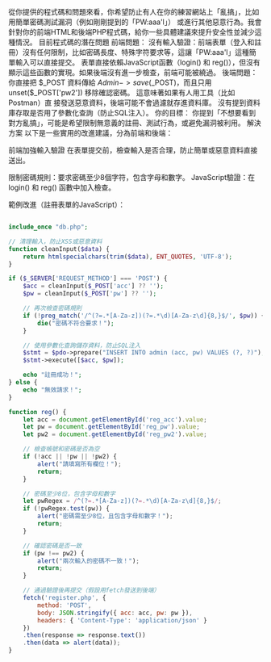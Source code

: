 
從你提供的程式碼和問題來看，你希望防止有人在你的練習網站上「亂搞」，比如用簡單密碼測試漏洞（例如剛剛提到的「PW:aaa'l」）
或進行其他惡意行為。我會針對你的前端HTML和後端PHP程式碼，給你一些具體建議來提升安全性並減少這種情況。
目前程式碼的潛在問題
前端問題：
沒有輸入驗證：前端表單（登入和註冊）沒有任何限制，比如密碼長度、特殊字符要求等，這讓「PW:aaa'l」這種簡單輸入可以直接提交。
表單直接依賴JavaScript函數（login() 和 reg()），但沒有顯示這些函數的實現。如果後端沒有進一步檢查，前端可能被繞過。
後端問題：
你直接把 $_POST 資料傳給 $Admin->save($_POST)，而且只用 unset($_POST['pw2']) 移除確認密碼。
這意味著如果有人用工具（比如Postman）直 接發送惡意資料，後端可能不會過濾就存進資料庫。
沒有提到資料庫存取是否用了參數化查詢（防止SQL注入）。
你的目標：
你提到「不想要看到對方亂搞」，可能是希望限制無意義的註冊、測試行為，或避免漏洞被利用。
解決方案
以下是一些實用的改進建議，分為前端和後端：

前端加強輸入驗證
在表單提交前，檢查輸入是否合理，防止簡單或惡意資料直接送出。

限制密碼規則：要求密碼至少8個字符，包含字母和數字。
JavaScript驗證：在 login() 和 reg() 函數中加入檢查。

範例改進（註冊表單的JavaScript）：
```php

include_once "db.php";

// 清理輸入，防止XSS或惡意資料
function cleanInput($data) {
    return htmlspecialchars(trim($data), ENT_QUOTES, 'UTF-8');
}

if ($_SERVER['REQUEST_METHOD'] === 'POST') {
    $acc = cleanInput($_POST['acc'] ?? '');
    $pw = cleanInput($_POST['pw'] ?? '');

    // 再次檢查密碼規則
    if (!preg_match('/^(?=.*[A-Za-z])(?=.*\d)[A-Za-z\d]{8,}$/', $pw)) {
        die("密碼不符合要求！");
    }

    // 使用參數化查詢儲存資料，防止SQL注入
    $stmt = $pdo->prepare("INSERT INTO admin (acc, pw) VALUES (?, ?)");
    $stmt->execute([$acc, $pw]);

    echo "註冊成功！";
} else {
    echo "無效請求！";
}
```
```js
function reg() {
    let acc = document.getElementById('reg_acc').value;
    let pw = document.getElementById('reg_pw').value;
    let pw2 = document.getElementById('reg_pw2').value;

    // 檢查帳號和密碼是否為空
    if (!acc || !pw || !pw2) {
        alert("請填寫所有欄位！");
        return;
    }

    // 密碼至少8位，包含字母和數字
    let pwRegex = /^(?=.*[A-Za-z])(?=.*\d)[A-Za-z\d]{8,}$/;
    if (!pwRegex.test(pw)) {
        alert("密碼需至少8位，且包含字母和數字！");
        return;
    }

    // 確認密碼是否一致
    if (pw !== pw2) {
        alert("兩次輸入的密碼不一致！");
        return;
    }

    // 通過驗證後再提交（假設用fetch發送到後端）
    fetch('register.php', {
        method: 'POST',
        body: JSON.stringify({ acc: acc, pw: pw }),
        headers: { 'Content-Type': 'application/json' }
    })
    .then(response => response.text())
    .then(data => alert(data));
}
```